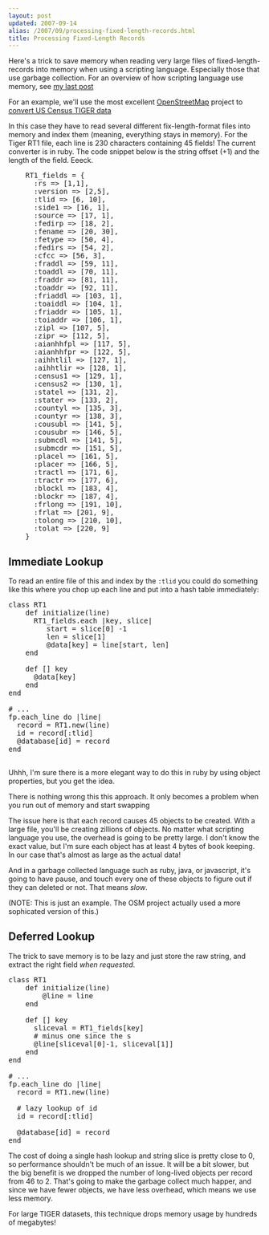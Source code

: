 ```yaml
---
layout: post
updated: 2007-09-14
alias: /2007/09/processing-fixed-length-records.html
title: Processing Fixed-Length Records
---
```

<p>
Here's a trick to save memory when reading very large files of fixed-length-records into memory when using a scripting language. Especially those that use garbage collection.  For an overview of how scripting language use memory, see <a href="http://blog.modp.com/2007/09/scripting-languages-and-memory.html">my last post</a>
</p>

<p>For an example, we'll use the most excellent <a href="http://www.openstreetmap.org/">OpenStreetMap</a> project to <a href="http://wiki.openstreetmap.org/index.php/TIGER">convert US Census TIGER data</a></p>

<p>In this case they have to read several different fix-length-format files into memory and index them (meaning, everything stays in memory).  For the Tiger RT1 file, each line is 230 characters containing 45 fields!  The current converter is in ruby.  The code snippet below is the string offset (+1) and the length of the field.  Eeeck.
</p>

<pre>
    RT1_fields = &#123;
      :rs => [1,1],
      :version => [2,5],
      :tlid => [6, 10],
      :side1 => [16, 1],
      :source => [17, 1],
      :fedirp => [18, 2],
      :fename => [20, 30],
      :fetype => [50, 4],
      :fedirs => [54, 2],
      :cfcc => [56, 3],
      :fraddl => [59, 11],
      :toaddl => [70, 11],
      :fraddr => [81, 11],
      :toaddr => [92, 11],
      :friaddl => [103, 1],
      :toaiddl => [104, 1],
      :friaddr => [105, 1],
      :toiaddr => [106, 1],
      :zipl => [107, 5],
      :zipr => [112, 5],
      :aianhhfpl => [117, 5],
      :aianhhfpr => [122, 5],
      :aihhtlil => [127, 1],
      :aihhtlir => [128, 1],
      :census1 => [129, 1],
      :census2 => [130, 1],
      :statel => [131, 2],
      :stater => [133, 2],
      :countyl => [135, 3],
      :countyr => [138, 3],
      :cousubl => [141, 5],
      :cousubr => [146, 5],
      :submcdl => [141, 5],
      :submcdr => [151, 5],
      :placel => [161, 5],
      :placer => [166, 5],
      :tractl => [171, 6],
      :tractr => [177, 6],
      :blockl => [183, 4],
      :blockr => [187, 4],
      :frlong => [191, 10],
      :frlat => [201, 9],
      :tolong => [210, 10],
      :tolat => [220, 9]
    &#125;
</pre>


<h2>Immediate Lookup</h2>

<p>
To read an entire file of this and index by the <code>:tlid</code> you could do something like this where you chop up each line and put into a hash table immediately:
</p>

<pre>
class RT1
    def initialize(line)
      RT1_fields.each |key, slice|
         start = slice[0] -1
         len = slice[1]
         @data[key] = line[start, len] 
    end

    def [] key
      @data[key]
    end
end

# ...
fp.each_line do |line|
  record = RT1.new(line)
  id = record[:tlid]
  @database[id] = record
end

</pre>

<p>
Uhhh, I'm sure there is a more elegant way to do this in ruby by using object properties, but you get the idea.
</p>

<p>There is nothing wrong this this approach.  It only becomes a problem when you run out of memory and start swapping</p>

<p>The issue here is that each record causes 45 objects to be created.  With a large file, you'll be creating zillions of objects.  No matter what scripting language you use, the overhead is going to be pretty large.  I don't know the exact value, but I'm sure each object has at least 4 bytes of book keeping.  In our case that's almost as large as the actual data!
</p>

<p>And in a garbage collected language such as ruby, java, or javascript, it's going to have pause, and touch every one of these objects to figure out if they can deleted or not.  That means <i>slow</i>.</p>

<p>(NOTE: This is just an example.  The OSM project actually used a more sophicated version of this.)</p>

<h2>Deferred Lookup</h2>

<p>
The trick to save memory is to be lazy and just store the raw string, and extract the right field <i>when requested</i>.
</p>

<pre>
class RT1
    def initialize(line)
        @line = line
    end

    def [] key
      sliceval = RT1_fields[key]
      # minus one since the s
      @line[sliceval[0]-1, sliceval[1]]
    end
end

# ...
fp.each_line do |line|
  record = RT1.new(line)

  # lazy lookup of id
  id = record[:tlid]

  @database[id] = record
end
</pre>

<p>The cost of doing a single hash lookup and string slice is pretty close to 0, so performance shouldn't be much of an issue.   It will be a bit slower, but the big benefit is we dropped the number of long-lived objects per record from 46 to 2.  That's going to make the garbage collect much happer, and since we have fewer objects, we have less overhead, which means we use less memory.
</p>

<p>For large TIGER datasets, this technique drops memory usage by hundreds of megabytes!</p>